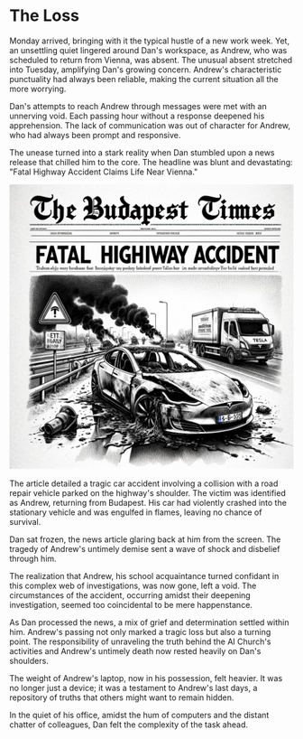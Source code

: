 # The Loss

Monday arrived, bringing with it the typical hustle of a new work week. Yet, an unsettling quiet lingered around Dan's workspace, as Andrew, who was scheduled to return from Vienna, was absent. The unusual absent stretched into Tuesday, amplifying Dan's growing concern. Andrew's characteristic punctuality had always been reliable, making the current situation all the more worrying.

Dan's attempts to reach Andrew through messages were met with an unnerving void. Each passing hour without a response deepened his apprehension. The lack of communication was out of character for Andrew, who had always been prompt and responsive.

The unease turned into a stark reality when Dan stumbled upon a news release that chilled him to the core. The headline was blunt and devastating: "Fatal Highway Accident Claims Life Near Vienna."

![The Budapest Times](./images/21.accident.png "Fatal Highway Accident")

The article detailed a tragic car accident involving a collision with a road repair vehicle parked on the highway's shoulder. The victim was identified as Andrew, returning from Budapest. His car had violently crashed into the stationary vehicle and was engulfed in flames, leaving no chance of survival.

Dan sat frozen, the news article glaring back at him from the screen. The tragedy of Andrew's untimely demise sent a wave of shock and disbelief through him.

The realization that Andrew, his school acquaintance turned confidant in this complex web of investigations, was now gone, left a void. The circumstances of the accident, occurring amidst their deepening investigation, seemed too coincidental to be mere happenstance.

As Dan processed the news, a mix of grief and determination settled within him. Andrew's passing not only marked a tragic loss but also a turning point. The responsibility of unraveling the truth behind the AI Church's activities and Andrew's untimely death now rested heavily on Dan's shoulders.

The weight of Andrew's laptop, now in his possession, felt heavier. It was no longer just a device; it was a testament to Andrew's last days, a repository of truths that others might want to remain hidden.

In the quiet of his office, amidst the hum of computers and the distant chatter of colleagues, Dan felt the complexity of the task ahead. 
